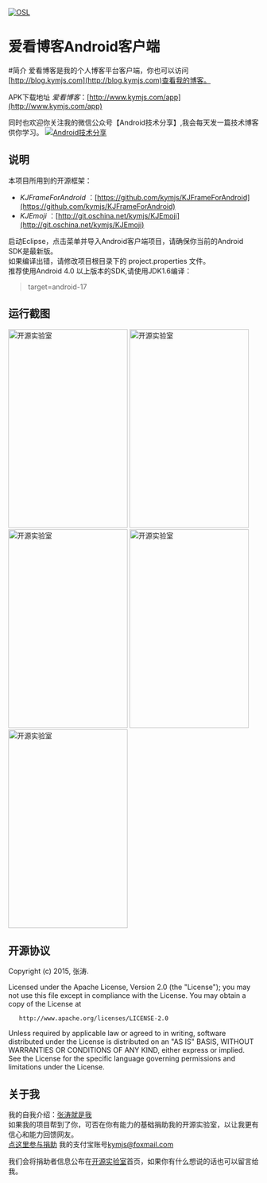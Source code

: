 
 [![OSL](http://www.kymjs.com/image/logo_s.png)](http://www.kymjs.com/)<br>
# 爱看博客Android客户端

#简介 
爱看博客是我的个人博客平台客户端，你也可以访问[http://blog.kymjs.com](http://blog.kymjs.com)查看我的博客。<br>

APK下载地址 *爱看博客*：[http://www.kymjs.com/app](http://www.kymjs.com/app)<br>

同时也欢迎你关注我的微信公众号【Android技术分享】,我会每天发一篇技术博客供你学习。
[![Android技术分享](http://blog.kymjs.com/images/qrcode.jpg)](http://blog.kymjs.com/)<br>

## 说明
本项目所用到的开源框架：<br>
* *KJFrameForAndroid* ：[https://github.com/kymjs/KJFrameForAndroid](https://github.com/kymjs/KJFrameForAndroid)<br>
* *KJEmoji* ：[http://git.oschina.net/kymjs/KJEmoji](http://git.oschina.net/kymjs/KJEmoji)<br>

启动Eclipse，点击菜单并导入Android客户端项目，请确保你当前的Android SDK是最新版。<br>
如果编译出错，请修改项目根目录下的 project.properties 文件。<br>
推荐使用Android 4.0 以上版本的SDK,请使用JDK1.6编译：

> target=android-17

## 运行截图
<a href="http://www.kymjs.com/"><img src="http://www.kymjs.com/image/kjblog/screenshot1.png" height="400" width="240" alt="开源实验室"/></a>
<a href="http://www.kymjs.com/"><img src="http://www.kymjs.com/image/kjblog/screenshot2.png" height="400" width="240" alt="开源实验室"/></a>
<a href="http://www.kymjs.com/"><img src="http://www.kymjs.com/image/kjblog/screenshot3.png" height="400" width="240" alt="开源实验室"/></a>
<a href="http://www.kymjs.com/"><img src="http://www.kymjs.com/image/kjblog/screenshot4.png" height="400" width="240" alt="开源实验室"/></a>
<a href="http://www.kymjs.com/"><img src="http://www.kymjs.com/image/kjblog/screenshot5.png" height="400" width="240" alt="开源实验室"/></a>

## 开源协议
  Copyright (c) 2015, 张涛.
 
  Licensed under the Apache License, Version 2.0 (the "License");
  you may not use this file except in compliance with the License.
  You may obtain a copy of the License at
  
       http://www.apache.org/licenses/LICENSE-2.0
	   
  Unless required by applicable law or agreed to in writing, software
  distributed under the License is distributed on an "AS IS" BASIS,
  WITHOUT WARRANTIES OR CONDITIONS OF ANY KIND, either express or implied.
  See the License for the specific language governing permissions and
  limitations under the License.

## 关于我
我的自我介绍：[张涛就是我](http://blog.kymjs.com/about)<br>
如果我的项目帮到了你，可否在你有能力的基础捐助我的开源实验室，以让我更有信心和能力回馈网友。<br>
[点这里参与捐助](https://shenghuo.alipay.com/send/payment/fill.htm) 我的支付宝账号[kymjs@foxmail.com](https://shenghuo.alipay.com/send/payment/fill.htm)<br>

我们会将捐助者信息公布在[开源实验室](http://www.kymjs.com/donate)首页，如果你有什么想说的话也可以留言给我。